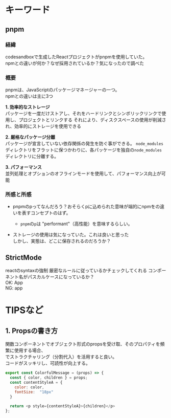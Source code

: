 # キーワード
## pnpm
### 経緯
codesandboxで生成したReactプロジェクトがpnpmを使用していた。  
npmとの違いが何か？なぜ採用されているか？気になったので調べた

### 概要
pnpmは、JavaScriptのパッケージマネージャーの一つ。  
npmとの違いは主に3つ

**1. 効率的なストレージ**  
パッケージを一度だけストアし、それをハードリンクとシンボリックリンクで使用し、プロジェクトとリンクする
それにより、ディスクスペースの使用が削減され、効率的にストレージを使用できる  

**2. 厳格なパッケージ分離**  
パッケージが宣言していない依存関係の発生を防ぐ事ができる。
`node_modules`ディレクトリをフラットに保つかわりに、各パッケージを独自の`node_modules`ディレクトリに分離する。  


**3. パフォーマンス**  
並列処理とオプションのオフラインモードを使用して、パフォーマンス向上が可能


### 所感と所感
- pnpmのpってなんだろう？おそらくpに込められた意味が端的にnpmをの違いを表すコンセプトのはず。
  - `pnpm`の`p`は "performant"（高性能）を意味するらしい。
  
- ストレージの使用は気になっていた。これは良いと思った  
しかし、実態は、どこに保存されるのだろうか？


## StrictMode
reactのsyntaxの強制
厳密なルールに従っているかチェックしてくれる
コンポーネント名がパスカルケースになっているか？  
OK: App   
NG: app  


# TIPSなど

## 1. Propsの書き方
関数コンポーネントでオブジェクト形式のpropsを受け取、そのプロパティを頻繁に使用する場合、  
でストラクチャリング（分割代入）を活用すると良い。  
コードがスッキリし、可読性が向上する。

```javascript
export const ColorfulMessage = (props) => {
  const { color, children } = props;
  const contentStyleA = {
    color: color,
    fontSize:  "18px"
  }
  
  return <p style={contentStyleA}>{children}</p>
};
```
